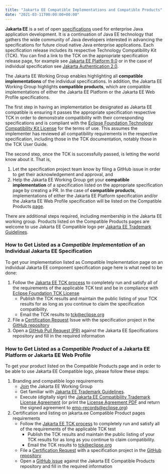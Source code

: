 ```yaml
---
title: "Jakarta EE Compatible Implementations and Compatible Products"
date: "2021-03-11T00:00:00+00:00"
---
```



**Jakarta EE** is a set of open [specifications](https://jakarta.ee/specifications/ "Jakarta EE Specifications") used for enterprise Java application development. It is a continuation of Java EE technology that gathers the wide community of Java developers interested in advancing the specifications for future cloud native Java enterprise applications. Each specification release includes its respective Technology Compatibility Kit (TCK). You can find a link to the TCK on the appropriate specification release page, for example see [Jakarta EE Platform 9.0](https://jakarta.ee/specifications/platform/9/) or in the case of individual specification see [Jakarta Authentication 2.0](https://jakarta.ee/specifications/authentication/2.0/).

The Jakarta EE Working Group enables highlighting all **compatible implementations** of the individual specifications. In addition, the Jakarta EE Working Group highlights **compatible products**, which are compatible implementations of either the Jakarta EE Platform or the Jakarta EE Web Profile specifications. 

The first step in having an implementation be designated as Jakarta EE compatible is ensuring it passes the appropriate specification respective TCK in order to demonstrate compatibility with their corresponding specifications and is compliant with the [Eclipse Foundation Technology Compatibility Kit License](https://www.eclipse.org/legal/tck.php) for the terms of use. This assumes the implementer has reviewed all compatibility requirements in the respective specification, including those in the TCK documentation, notably those in the TCK User Guide.

The second step, once the TCK is successfully passed, is letting the world know about it. That is,  
1.   Let the specification project team know by filing a GitHub issue in order to get their acknowledgement and approval, and 
2.   Help the Jakarta EE Working Group get your **compatible implementation** of a specification listed on the appropriate specification page by creating a PR. In the case of **compatible products**, implementations of either the Jakarta EE Platform specification and/or the Jakarta EE Web Profile specification will be listed on the Compatible Products [page](https://jakarta.ee/compatibility/). 

There are additional steps required, including membership in the Jakarta EE working group. Products listed on the Compatible Products pages are welcome to use Jakarta EE Compatible logo per [Jakarta EE Trademark Guidelines](https://jakarta.ee/legal/trademark_guidelines/).


### How to Get Listed as a *Compatible Implementation* of an Individual Jakarta EE Specification
 
To get your implementation listed as Compatible Implementation page on an individual Jakarta EE component specification page here is what need to be done:
1.   Follow the [Jakarta EE TCK process](https://jakarta.ee/committees/specification/tckprocess/) to completely run and satisfy all of the requirements of the applicable TCK test and be in compliance with [Eclipse Foundation TCK License](https://www.eclipse.org/legal/tck.php)
      - Publish the TCK results and maintain the public listing of your TCK results for as long as you continue to claim the specification compatibility.
      - Email the TCK results to [tck@eclipse.org](mailto:tck@eclipse.org)
2.	File a [Certification Request](https://raw.githubusercontent.com/jakartaee/specification-committee/master/compatibility-certification-request.md) Issue with the specification project in the [GitHub repository](https://github.com/eclipse-ee4j/)
3.	Open a [GitHub Pull Request (PR)](https://github.com/jakartaee/specifications/pulls) against the Jakarta EE Specifications repository and fill in the required information


### How to Get Listed as a *Compatible Product* of a Jakarta EE Platform or Jakarta EE Web Profile 

To get your product listed on the Compatible Products page and in order to be able to use Jakarta EE Compatible logo, please follow these steps:
  1. Branding and compatible logo requirements
     - [Join](https://jakarta.ee/membership/) the Jakarta EE Working Group
     - Get familiar with [Jakarta EE Trademark Guidelines](https://jakarta.ee/legal/trademark_guidelines/).
     - Execute (digitally sign) the [Jakarta EE Compatibility Trademark License Agreement](https://app.hellosign.com/s/Aoi0Sx4E) (or print the [License Agreement PDF](/legal/trademark_guidelines/jakarta-ee-trademark-license.pdf) and return the signed agreement to [emo-records@eclipse.org](mailto:emo-records@eclipse.org))
2.	Certification and listing on jakarta.ee Compatible Product pages requirements 
    - Follow the [Jakarta EE TCK process](https://jakarta.ee/committees/specification/tckprocess/) to completely run and satisfy all of the requirements of the applicable TCK test
      - Publish the TCK results and maintain the public listing of your TCK results for as long as you continue to claim compatibility.
      - Email the TCK results to [tck@eclipse.org](mailto:tck@eclipse.org)
    - File a [Certification Request](https://raw.githubusercontent.com/jakartaee/specification-committee/master/compatibility-certification-request.md) with a specification project in the [GitHub repository](https://github.com/eclipse-ee4j/jakartaee-platform)
    - Open a [GitHub issue](https://github.com/jakartaee/jakarta.ee/issues/new?template=compatibility.md) against the Jakarta EE Compatible Products repository and fill in the required information
